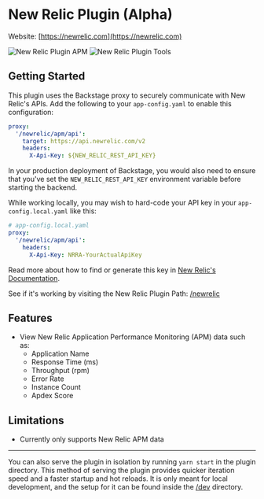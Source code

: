 # New Relic Plugin (Alpha)

Website: [https://newrelic.com](https://newrelic.com)

<img src="./src/assets/img/newrelic-plugin-apm.png" alt="New Relic Plugin APM" />
<img src="./src/assets/img/newrelic-plugin-tools.png" alt="New Relic Plugin Tools" />

## Getting Started

This plugin uses the Backstage proxy to securely communicate with New Relic's
APIs. Add the following to your `app-config.yaml` to enable this configuration:

```yaml
proxy:
  '/newrelic/apm/api':
    target: https://api.newrelic.com/v2
    headers:
      X-Api-Key: ${NEW_RELIC_REST_API_KEY}
```

In your production deployment of Backstage, you would also need to ensure that
you've set the `NEW_RELIC_REST_API_KEY` environment variable before starting
the backend.

While working locally, you may wish to hard-code your API key in your
`app-config.local.yaml` like this:

```yaml
# app-config.local.yaml
proxy:
  '/newrelic/apm/api':
    headers:
      X-Api-Key: NRRA-YourActualApiKey
```

Read more about how to find or generate this key in
[New Relic's Documentation](https://docs.newrelic.com/docs/apis/get-started/intro-apis/types-new-relic-api-keys#rest-api-key).

See if it's working by visiting the New Relic Plugin Path:
[/newrelic](http://localhost:3000/newrelic)

## Features

- View New Relic Application Performance Monitoring (APM) data such as:
  - Application Name
  - Response Time (ms)
  - Throughput (rpm)
  - Error Rate
  - Instance Count
  - Apdex Score

## Limitations

- Currently only supports New Relic APM data

---

You can also serve the plugin in isolation by running `yarn start` in the plugin directory.
This method of serving the plugin provides quicker iteration speed and a faster startup and hot reloads.
It is only meant for local development, and the setup for it can be found inside the [/dev](./dev) directory.

